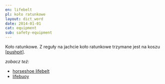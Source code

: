 ```yaml
---
en: lifebelt
pl: koło ratunkowe
layout: dict_word
date: 2014-01-01
cat: equipment
sub: safety-equipment
---
```


Koło ratunkowe. 
Z reguły na jachcie koło ratunkowe trzymane jest na koszu [[pushpit](/dict/p/pushpit.html)].

*zobacz też:*

* [horseshoe lifebelt](/dict/h/horseshoe-lifebelt.html)
* [lifebuoy](/dict/l/lifebuoy.html)